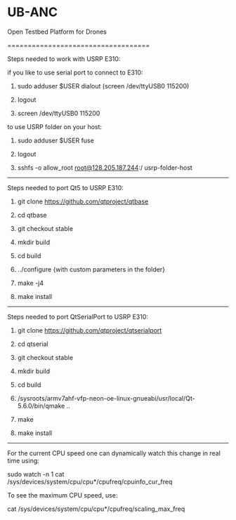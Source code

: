 # UB-ANC
Open Testbed Platform for Drones

===================================

Steps needed to work with USRP E310:

if you like to use serial port to connect to E310:
1) sudo adduser $USER dialout (screen /dev/ttyUSB0 115200)

2) logout

3) screen /dev/ttyUSB0 115200

to use USRP folder on your host:
1) sudo adduser $USER fuse

2) logout

3) sshfs -o allow_root root@128.205.187.244:/ usrp-folder-host

-----------------------------------

Steps needed to port Qt5 to USRP E310:

1) git clone  https://github.com/qtproject/qtbase

2) cd qtbase

3) git checkout stable

4) mkdir build

5) cd build

6) ../configure {with custom parameters in the folder}

7) make -j4

8) make install

-----------------------------------

Steps needed to port QtSerialPort to USRP E310:


1) git clone  https://github.com/qtproject/qtserialport

2) cd qtserial

3) git checkout stable

4) mkdir build

5) cd build

6) <path-to-sdk>/sysroots/armv7ahf-vfp-neon-oe-linux-gnueabi/usr/local/Qt-5.6.0/bin/qmake ..

7) make

8) make install

-----------------------------------

For the current CPU speed one can dynamically watch this change in real time using:

sudo watch -n 1  cat /sys/devices/system/cpu/cpu*/cpufreq/cpuinfo_cur_freq

To see the maximum CPU speed, use:

cat /sys/devices/system/cpu/cpu*/cpufreq/scaling_max_freq 


